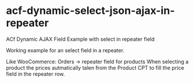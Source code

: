 # acf-dynamic-select-json-ajax-in-repeater
ACf Dynamic AJAX Field Example with select in repeater field

Working example for an select field in a repeater. 

Like WooCommerce:
Orders -> repeater field for products
When selecting a product the prices autmatically talen from the Product CPT to fill the price field in the repeater row.

